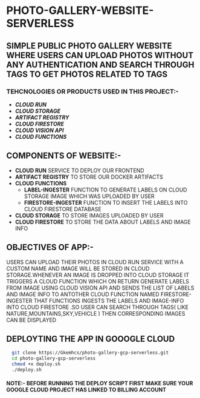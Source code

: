 # PHOTO-GALLERY-WEBSITE-SERVERLESS
## SIMPLE  PUBLIC PHOTO GALLERY WEBSITE WHERE USERS CAN UPLOAD PHOTOS WITHOUT ANY AUTHENTICATION AND SEARCH THROUGH TAGS TO GET PHOTOS RELATED TO TAGS
### TEHCNOLOGIES OR PRODUCTS USED IN THIS PROJECT:-
- ***CLOUD RUN*** 
- ***CLOUD STORAGE***
-  ***ARTIFACT REGISTRY***
-  ***CLOUD FIRESTORE***
-  ***CLOUD VISION API***
-  ***CLOUD FUNCTIONS***
## COMPONENTS OF WEBSITE:-
- **CLOUD RUN** SERVICE TO DEPLOY OUR FRONTEND
- **ARTIFACT REGISTRY** TO STORE OUR DOCKER ARTIFACTS
- **CLOUD FUNCTIONS**
   - **LABEL-INGESTER** FUNCTION TO GENERATE LABELS ON CLOUD STORAGE IMAGE WHICH WAS UPLOADED BY USER
   - **FIRESTORE-INGESTER** FUNCTION TO INSERT THE LABELS INTO CLOUD FIRESTORE DATABASE
- **CLOUD STORAGE** TO STORE IMAGES UPLOADED BY USER
- **CLOUD FIRESTORE** TO STORE THE DATA ABOUT LABELS AND IMAGE INFO
## OBJECTIVES OF APP:-
USERS CAN UPLOAD  THEIR PHOTOS IN CLOUD RUN SERVICE WITH A CUSTOM NAME AND IMAGE WILL BE STORED IN CLOUD STORAGE.WHENEVER AN IMAGE IS DROPPED INTO CLOUD STORAGE IT TRIGGERS A CLOUD FUNCTION WHICH ON RETURN GENERATE LABELS FROM IMAGE USING CLOUD VISION API AND SENDS THE LIST OF LABELS AND IMAGE INFO TO ANTOTHER CLOUD FUNCTION NAMED FIRESTORE-INGESTER THAT FUNCTIONS INGESTS THE LABELS AND IMAGE-INFO INTO CLOUD FIRESTORE .SO USER CAN SEARCH THROUGH TAGS( LIKE NATURE,MOUNTAINS,SKY,VEHICLE ) THEN CORRESPONDING IMAGES CAN BE DISPLAYED
## DEPLOYTING THE APP IN GOOOGLE CLOUD
 ``` bash
   git clone https://Gkemhcs/photo-gallery-gcp-serverless.git 
   cd photo-gallery-gcp-serverless
   chmod +x deploy.sh
   ./deploy.sh
   ```
####  NOTE:- BEFORE RUNNING THE DEPLOY SCRIPT FIRST MAKE SURE YOUR GOOGLE CLOUD PROJECT HAS LINKED TO BILLING ACCOUNT



